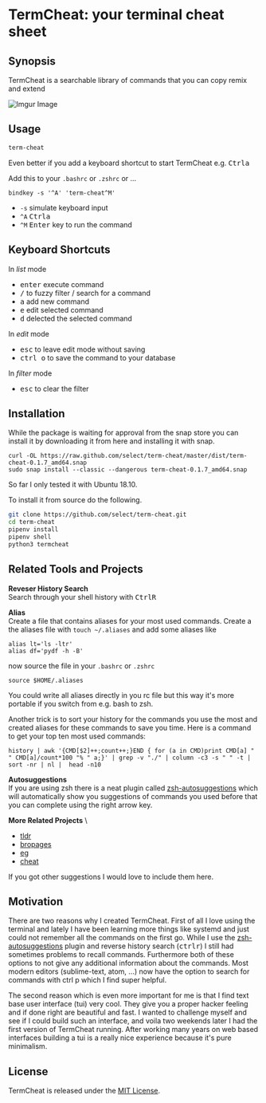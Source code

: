 # TermCheat: your terminal cheat sheet

## Synopsis

TermCheat is a searchable library of commands that you can copy remix and extend 

![Imgur Image](https://i.imgur.com/smJ3gWu.png)

## Usage

```bash
term-cheat
```

Even better if you add a keyboard shortcut to start TermCheat e.g. <kbd>Ctrl</kbd><kbd>a</kbd> 

Add this to your `.bashrc` or `.zshrc`  or ...

```
bindkey -s '^A' 'term-cheat^M'
```

- `-s` simulate keyboard input
- `^A` <kbd>Ctrl</kbd><kbd>a</kbd>
- `^M` <kbd>Enter</kbd> key to run the command

## Keyboard Shortcuts

In *list* mode
- <kbd>enter</kbd> execute command
- <kbd>/</kbd> to fuzzy filter / search for a command 
- <kbd>a</kbd> add new command
- <kbd>e</kbd> edit selected command
- <kbd>d</kbd> delected the selected command


In *edit* mode
- <kbd>esc</kbd> to leave edit mode without saving
- <kbd>ctrl o</kbd> to save the command to your database

In *filter* mode
- <kbd>esc</kbd> to clear the filter

## Installation

While the package is waiting for approval from the snap store you can install it by downloading it from here and installing it with snap. 
```
curl -OL https://raw.github.com/select/term-cheat/master/dist/term-cheat-0.1.7_amd64.snap
sudo snap install --classic --dangerous term-cheat-0.1.7_amd64.snap
```
So far I only tested it with Ubuntu 18.10.

<!-- Install the snap package (hopefully soon)
```bash
snap install term-cheat
```
 -->

To install it from source do the following.
```bash
git clone https://github.com/select/term-cheat.git
cd term-cheat
pipenv install
pipenv shell
python3 termcheat
```

## Related Tools and Projects

**Reveser History Search**\
Search through your shell history with <kbd>Ctrl</kbd><kbd>R</kbd>

**Alias** \
Create a file that contains aliases for your most used commands. 
Create a the aliases file with `touch ~/.aliases` and add some aliases like
```
alias lt='ls -ltr'
alias df='pydf -h -B'
```
now source the file in your `.bashrc` or `.zshrc` 
```
source $HOME/.aliases
```
You could write all aliases directly in you rc file but this way it's more portable if you switch from e.g. bash to zsh.

Another trick is to sort your history for the commands you use the most and created aliases for these commands to save you time. Here is a command to get your top ten most used commands:
```
history | awk '{CMD[$2]++;count++;}END { for (a in CMD)print CMD[a] " " CMD[a]/count*100 "% " a;}' | grep -v "./" | column -c3 -s " " -t | sort -nr | nl |  head -n10
```

**Autosuggestions** \
If you are using zsh there is a neat plugin called [zsh-autosuggestions](https://github.com/zsh-users/zsh-autosuggestions) which will automatically show you suggestions of commands you used before that you can complete using the right arrow key.

**More Related Projects** \

- [tldr](https://github.com/tldr-pages/tldr)
- [bropages](http://bropages.org/)
- [eg](https://github.com/srsudar/eg)
- [cheat](https://github.com/cheat/cheat) 

If you got other suggestions I would love to include them here.


## Motivation

There are two reasons why I created TermCheat. First of all I love using the terminal and lately I have been learning more things like systemd and just could not remember all the commands on the first go. While I use the [zsh-autosuggestions](https://github.com/zsh-users/zsh-autosuggestions) plugin and reverse history search (<kbd>ctrl</kbd><kbd>r</kbd>) I still had sometimes problems to recall commands. Furthermore both of these options to not give any additional information about the commands. Most modern editors (sublime-text, atom, ...) now have the option to search for commands with ctrl p which I find super helpful. 

The second reason which is even more important for me is that I find text base user interface (tui) very cool. They give you a proper hacker feeling and if done right are beautiful and fast. I wanted to challenge myself and see if I could build such an interface, and voila two weekends later I had the first version of TermCheat running. After working many years on web based interfaces building a tui is a really nice experience because it's pure minimalism.

## License

TermCheat is released under the [MIT License](http://termcheat.mit-license.org/).
